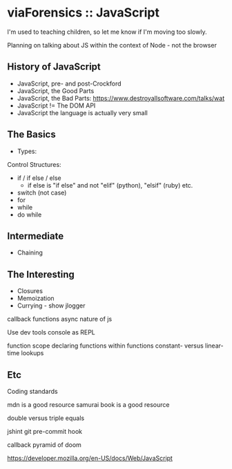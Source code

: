 viaForensics :: JavaScript
==========================

I'm used to teaching children, so let me know if I'm moving too slowly.

Planning on talking about JS within the context of Node - not the browser

History of JavaScript
---------------------
- JavaScript, pre- and post-Crockford
- JavaScript, the Good Parts
- JavaScript, the Bad Parts: https://www.destroyallsoftware.com/talks/wat
- JavaScript != The DOM API
- JavaScript the language is actually very small

The Basics
----------
- Types:


Control Structures:
 - if / if else / else
   - if else is "if else" and not "elif" (python), "elsif" (ruby) etc.
 - switch (not case)
 - for
 - while
 - do while

Intermediate
------------
- Chaining

The Interesting
---------------
- Closures
- Memoization
- Currying - show jlogger

callback functions
async nature of js


Use dev tools console as REPL

function scope
declaring functions within functions
constant- versus linear-time lookups

Etc
---
Coding standards


mdn is a good resource
samurai book is a good resource

double versus triple equals

jshint
git pre-commit hook

callback pyramid of doom

https://developer.mozilla.org/en-US/docs/Web/JavaScript
